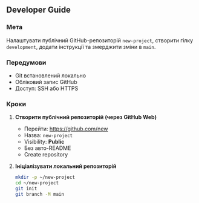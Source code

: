## Developer Guide

### Мета
Налаштувати публічний GitHub-репозиторій `new-project`, створити гілку `development`, додати інструкції та змерджити зміни в `main`.

### Передумови
- Git встановлений локально
- Обліковий запис GitHub
- Доступ: SSH або HTTPS

### Кроки

1. **Створити публічний репозиторій (через GitHub Web)**
   - Перейти: https://github.com/new
   - Назва: `new-project`
   - Visibility: **Public**
   - Без авто-README
   - Create repository

2. **Ініціалізувати локальний репозиторій**
   ```bash
   mkdir -p ~/new-project
   cd ~/new-project
   git init
   git branch -M main
